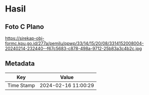 # Hasil

## Foto C Plano

https://sirekap-obj-formc.kpu.go.id/277a/pemilu/ppwp/33/14/15/20/08/3314152008004-20240214-232440--f67c5683-c878-498a-9712-25b83a3c4b2c.jpg


## Metadata

| Key        | Value               |
| ---------- | ------------------- |
| Time Stamp | 2024-02-16 11:00:29 |



